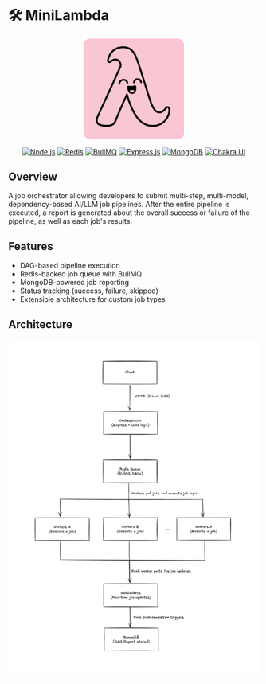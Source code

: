# 🛠️ MiniLambda

<div align="center">
  <img src="./frontend/public/babylambda.svg" width="40%;" alt="QuickKanban logo"/>
</div>

<div align="center">

[![Node.js](https://img.shields.io/badge/Node.js-339933?logo=node.js&logoColor=white&style=for-the-badge)](https://nodejs.org/)
[![Redis](https://img.shields.io/badge/Redis-DC382D?logo=redis&logoColor=white&style=for-the-badge)](https://redis.io/)
[![BullMQ](https://img.shields.io/badge/BullMQ-FF0000?style=for-the-badge)](https://docs.bullmq.io/)
[![Express.js](https://img.shields.io/badge/Express.js-404D59?logo=express&style=for-the-badge)](https://expressjs.com/)
[![MongoDB](https://img.shields.io/badge/MongoDB-4ea94b?logo=mongodb&logoColor=white&style=for-the-badge)](https://www.mongodb.com/)
[![Chakra UI](https://img.shields.io/badge/Chakra%20UI-319795?logo=chakraui&logoColor=white&style=for-the-badge)](https://chakra-ui.com/)

</div>

## Overview

A job orchestrator allowing developers to submit multi-step, multi-model, dependency-based AI/LLM job pipelines. After the entire pipeline is executed, a report is generated about the overall success or failure of the pipeline, as well as each job's results.

## Features

- DAG-based pipeline execution
- Redis-backed job queue with BullMQ
- MongoDB-powered job reporting
- Status tracking (success, failure, skipped)
- Extensible architecture for custom job types

## Architecture

![MiniLambda Architecture](./architecture.png)
